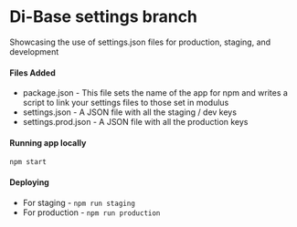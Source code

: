 # Di-Base settings branch

Showcasing the use of settings.json files for production, staging, and development

#### Files Added
 - package.json - This file sets the name of the app for npm and writes a script to link your settings files to those set in modulus
 - settings.json - A JSON file with all the staging / dev keys
 - settings.prod.json - A JSON file with all the production keys

#### Running app locally
`npm start`

#### Deploying
 - For staging - `npm run staging`
 - For production - `npm run production`
